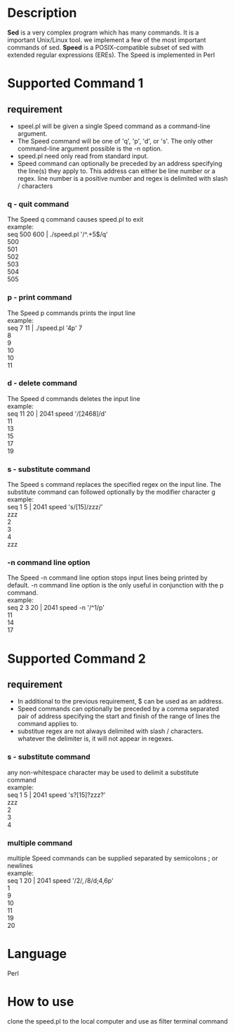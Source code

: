 # Description
**Sed** is a very complex program which has many commands. It is a important Unix/Linux tool. we implement a few of the most important commands of sed. **Speed** is a POSIX-compatible subset of sed with extended regular expressions (EREs). The Speed is implemented in Perl

# Supported Command 1
## requirement
* speel.pl will be given a single Speed command as a command-line argument. 
* The Speed command will be one of 'q', 'p', 'd', or 's'. The only other command-line argument possible is the -n option. 
* speed.pl need only read from standard input. 
* Speed command can optionally be preceded by an address specifying the line(s) they apply to. This address can either be line number or a regex. line number is a positive number and regex is delimited with slash / characters

### q - quit command
The Speed q command causes speed.pl to exit  
example:  
seq 500 600 | ./speed.pl '/^.+5$/q'  
500  
501  
502  
503  
504  
505  

### p - print command
The Speed p commands prints the input line  
example:  
seq 7 11 | ./speed.pl '4p'
7  
8  
9  
10  
10  
11  

### d - delete command
The Speed d commands deletes the input line  
example:  
seq 11 20 | 2041 speed '/[2468]/d'  
11  
13  
15  
17  
19  

### s - substitute command
The Speed s command replaces the specified regex on the input line. The substitute command can followed optionally by the modifier character g  
example:  
seq 1 5 | 2041 speed 's/[15]/zzz/'  
zzz  
2  
3  
4  
zzz  

### -n command line option
The Speed -n command line option stops input lines being printed by default. -n command line option is the only useful in conjunction with the p command.  
example:  
seq 2 3 20 | 2041 speed -n '/^1/p'  
11  
14  
17  

# Supported Command 2
## requirement
* In additional to the previous requirement, $ can be used as an address. 
* Speed commands can optionally be preceded by a comma separated pair of address specifying the start and finish of the range of lines the command applies to. 
* substitue regex are not always delimited with slash / characters. whatever the delimiter is, it will not appear in regexes.

### s - substitute command
any non-whitespace character may be used to delimit a substitute command  
example:  
seq 1 5 | 2041 speed 's?[15]?zzz?'  
zzz  
2  
3  
4  

### multiple command
multiple Speed commands can be supplied separated by semicolons ; or newlines  
example:  
seq 1 20 | 2041 speed '/2$/,/8$/d;4,6p'  
1  
9  
10  
11  
19  
20  

# Language
Perl

# How to use
clone the speed.pl to the local computer and use as filter terminal command 

